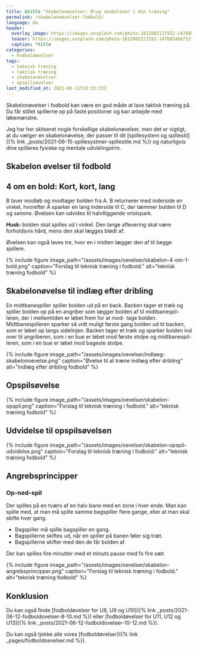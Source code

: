 ```yaml
---
title: &title "Skabelonøvelser: Brug skabeloner i din træning"
permalink: /skabelonoevelser-fodbold/
language: da
header:
  overlay_image: https://images.unsplash.com/photo-1612082127552-1476854b6f53?ixid=MnwxMjA3fDB8MHxwaG90by1wYWdlfHx8fGVufDB8fHx8&ixlib=rb-1.2.1&auto=format&fit=crop&w=1900&q=80
  teaser: https://images.unsplash.com/photo-1612082127552-1476854b6f53?ixid=MnwxMjA3fDB8MHxwaG90by1wYWdlfHx8fGVufDB8fHx8&ixlib=rb-1.2.1&auto=format&fit=crop&w=400&q=80
  caption: *title
categories:
  - Fodboldøvelser
tags:
  - teknisk træning
  - taktisk træning
  - skabelonøvelser
  - opspilsøvelser
last_modified_at: 2021-06-11T10:33:33Z
---
```


Skabelonøvelser i fodbold kan være en god måde at lave taktisk træning på. Du får stillet spillerne op på faste positioner og kan arbejde med løbemønstre.

Jeg har her skitseret nogle forskellige skabelonøvelser, men det er vigtigt, at du vælger en skabelonøvelse, der passer til dit [spillesystem og spillestil]({% link _posts/2021-06-15-spillesystmer-spillestile.md %}) og naturligvis dine spilleres fysiske og mentale udviklingstrin.

## Skabelon øvelser til fodbold

## 4 om en bold: Kort, kort, lang

B laver modløb og modtager bolden fra A. B returnerer med inderside  en vinkel, hvorefter A sparker en lang inderside til C, der tæmmer bolden til D og samme.
Øvelsen kan udvides til halvtliggende vristspark.

**Husk:** bolden skal spilles ud i vinkel. Den lange aflevering skal være forholdsvis hård, mens den skal lægges blødt af.

Øvelsen kan også laves tre, hvor en i midten lægger den af til begge spillere.

{% include figure image_path="/assets/images/oevelser/skabelon-4-om-1-bold.png" caption="Forslag til teknisk træning i fodbold." alt="teknisk træning fodbold" %}

## Skabelonøvelse til indlæg efter dribling

En midtbanespiller spiller bolden ud på en back.
Backen tager et træk og spiller bolden op på en
angriber som lægger bolden af til midtbanespil-
leren, der i mellemtiden er løbet frem for at mod-
tage bolden. Midtbanespilleren sparker så vidt
muligt første gang bolden ud til backen, som er
løbet op langs sidelinjen. Backen tager et træk og
sparker bolden ind over til angriberen, som i en
bue er løbet mod første stolpe og midtbanespil-
leren, som i en bue er løbet mod bageste stolpe.

{% include figure image_path="/assets/images/oevelser/indlaeg-skabelonoevelse.png" caption="Øvelse til at træne indlæg efter dribling" alt="indlæg efter dribling fodbold" %}

## Opspilsøvelse

{% include figure image_path="/assets/images/oevelser/skabelon-opspil.png" caption="Forslag til teknisk træning i fodbold." alt="teknisk træning fodbold" %}

## Udvidelse til opspilsøvelsen

{% include figure image_path="/assets/images/oevelser/skabelon-opspil-udvidelse.png" caption="Forslag til teknisk træning i fodbold." alt="teknisk træning fodbold" %}

## Angrebsprincipper

### Op-ned-spil

Der spilles på en tværs af en halv bane med en zone i hver ende. Man kan spille med, at man må spille samme bagspiller flere gange, eller at man skal skifte hver gang.

- Bagspiller må spille bagspiller en gang.
- Bagspillerne skiftes ud, når en spiller på banen føler sig træt.
- Bagspillerne skifter med den de får bolden af.

Der kan spilles fire minutter med et minuts pause med fx fire sæt.

{% include figure image_path="/assets/images/oevelser/skabelon-angrebsprincipper.png" caption="Forslag til teknisk træning i fodbold." alt="teknisk træning fodbold" %}

## Konklusion

Du kan også finde [fodboldøvelser for U8, U9 og U10]({% link _posts/2021-06-12-fodboldovelser-8-10.md %}) eller [fodboldøvelser for U11, U12 og U13]({% link _posts/2021-06-12-fodboldovelser-10-12.md %}).

Du kan også tjekke alle vores [fodboldøvelser]({% link _pages/fodboldoevelser.md %}).
